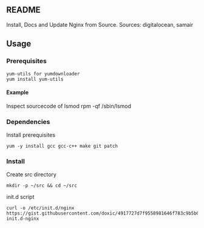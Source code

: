 ## README

Install, Docs and Update Nginx from Source.
Sources: digitalocean, samair

## Usage

### Prerequisites

    yum-utils for yumdownloader
    yum install yum-utils

#### Example

Inspect sourcecode of lsmod
    rpm -qf /sbin/lsmod

### Dependencies

Install prerequisites 
   
    yum -y install gcc gcc-c++ make git patch

### Install

Create src directory
    
    mkdir -p ~/src && cd ~/src


init.d script

    curl -o /etc/init.d/nginx https://gist.githubusercontent.com/doxic/4917727d7f9558981646f783c9b5b043/raw/94c24d0f2d69d035e7195564961a19e38535676b/etc-init.d-nginx

